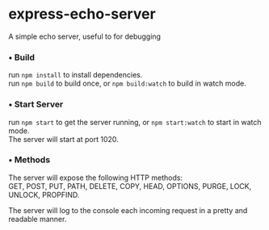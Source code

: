 # express-echo-server
A simple echo server, useful to for debugging

### • Build
run `npm install` to install dependencies.  
run `npm build` to build once, or `npm build:watch` to build in watch mode.

### • Start Server
run `npm start` to get the server running, or `npm start:watch` to start in watch mode.  
The server will start at port 1020.

### • Methods

The server will expose the following HTTP methods:  
GET, POST, PUT, PATH, DELETE, COPY, HEAD, OPTIONS, PURGE, LOCK, UNLOCK, PROPFIND.

The server will log to the console each incoming request in a pretty and readable manner.